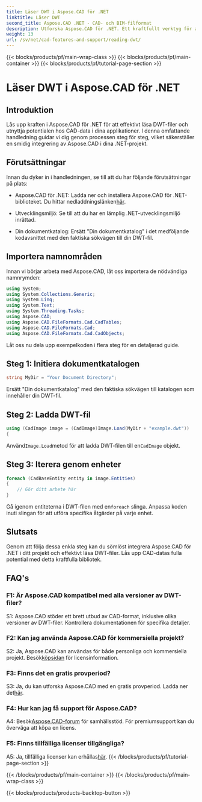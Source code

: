 ```yaml
---
title: Läser DWT i Aspose.CAD för .NET
linktitle: Läser DWT
second_title: Aspose.CAD .NET - CAD- och BIM-filformat
description: Utforska Aspose.CAD för .NET. Ett kraftfullt verktyg för att enkelt läsa DWT-filer. Förbättra din CAD-dataintegrering med vår användarvänliga handledning.
weight: 13
url: /sv/net/cad-features-and-support/reading-dwt/
---
```


{{< blocks/products/pf/main-wrap-class >}}
{{< blocks/products/pf/main-container >}}
{{< blocks/products/pf/tutorial-page-section >}}

# Läser DWT i Aspose.CAD för .NET

## Introduktion

Lås upp kraften i Aspose.CAD för .NET för att effektivt läsa DWT-filer och utnyttja potentialen hos CAD-data i dina applikationer. I denna omfattande handledning guidar vi dig genom processen steg för steg, vilket säkerställer en smidig integrering av Aspose.CAD i dina .NET-projekt.

## Förutsättningar

Innan du dyker in i handledningen, se till att du har följande förutsättningar på plats:

-  Aspose.CAD för .NET: Ladda ner och installera Aspose.CAD för .NET-biblioteket. Du hittar nedladdningslänken[här](https://releases.aspose.com/cad/net/).

- Utvecklingsmiljö: Se till att du har en lämplig .NET-utvecklingsmiljö inrättad.

- Din dokumentkatalog: Ersätt "Din dokumentkatalog" i det medföljande kodavsnittet med den faktiska sökvägen till din DWT-fil.

## Importera namnområden

Innan vi börjar arbeta med Aspose.CAD, låt oss importera de nödvändiga namnrymden:

```csharp
using System;
using System.Collections.Generic;
using System.Linq;
using System.Text;
using System.Threading.Tasks;
using Aspose.CAD;
using Aspose.CAD.FileFormats.Cad.CadTables;
using Aspose.CAD.FileFormats.Cad;
using Aspose.CAD.FileFormats.Cad.CadObjects;
```

Låt oss nu dela upp exempelkoden i flera steg för en detaljerad guide.

## Steg 1: Initiera dokumentkatalogen

```csharp
string MyDir = "Your Document Directory";
```

Ersätt "Din dokumentkatalog" med den faktiska sökvägen till katalogen som innehåller din DWT-fil.

## Steg 2: Ladda DWT-fil

```csharp
using (CadImage image = (CadImage)Image.Load(MyDir + "example.dwt"))
{
```

 Använd`Image.Load`metod för att ladda DWT-filen till en`CadImage` objekt.

## Steg 3: Iterera genom enheter

```csharp
foreach (CadBaseEntity entity in image.Entities)
{
    // Gör ditt arbete här
}
```

 Gå igenom entiteterna i DWT-filen med en`foreach` slinga. Anpassa koden inuti slingan för att utföra specifika åtgärder på varje enhet.

## Slutsats

Genom att följa dessa enkla steg kan du sömlöst integrera Aspose.CAD för .NET i ditt projekt och effektivt läsa DWT-filer. Lås upp CAD-datas fulla potential med detta kraftfulla bibliotek.

## FAQ's

### F1: Är Aspose.CAD kompatibel med alla versioner av DWT-filer?

S1: Aspose.CAD stöder ett brett utbud av CAD-format, inklusive olika versioner av DWT-filer. Kontrollera dokumentationen för specifika detaljer.

### F2: Kan jag använda Aspose.CAD för kommersiella projekt?

 S2: Ja, Aspose.CAD kan användas för både personliga och kommersiella projekt. Besök[köpsidan](https://purchase.aspose.com/buy) för licensinformation.

### F3: Finns det en gratis provperiod?

 S3: Ja, du kan utforska Aspose.CAD med en gratis provperiod. Ladda ner det[här](https://releases.aspose.com/).

### F4: Hur kan jag få support för Aspose.CAD?

 A4: Besök[Aspose.CAD-forum](https://forum.aspose.com/c/cad/19) för samhällsstöd. För premiumsupport kan du överväga att köpa en licens.

### F5: Finns tillfälliga licenser tillgängliga?

 A5: Ja, tillfälliga licenser kan erhållas[här](https://purchase.aspose.com/temporary-license/).
{{< /blocks/products/pf/tutorial-page-section >}}

{{< /blocks/products/pf/main-container >}}
{{< /blocks/products/pf/main-wrap-class >}}

{{< blocks/products/products-backtop-button >}}
